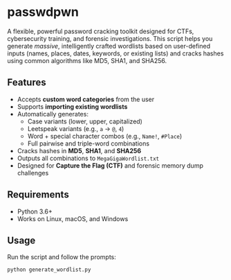 # passwdpwn

A flexible, powerful password cracking toolkit designed for CTFs, cybersecurity training, and forensic investigations. This script helps you generate *massive*, intelligently crafted wordlists based on user-defined inputs (names, places, dates, keywords, or existing lists) and cracks hashes using common algorithms like MD5, SHA1, and SHA256.

## Features

- Accepts **custom word categories** from the user
- Supports **importing existing wordlists**
- Automatically generates:
  - Case variants (lower, upper, capitalized)
  - Leetspeak variants (e.g., `a` → `@`, `4`)
  - Word + special character combos (e.g., `Name!`, `#Place`)
  - Full pairwise and triple-word combinations
- Cracks hashes in **MD5**, **SHA1**, and **SHA256**
- Outputs all combinations to `MegaGigaWordlist.txt`
- Designed for **Capture the Flag (CTF)** and forensic memory dump challenges

## Requirements

- Python 3.6+
- Works on Linux, macOS, and Windows

## Usage

Run the script and follow the prompts:

```bash
python generate_wordlist.py
